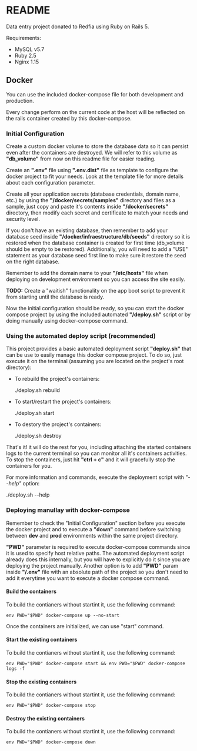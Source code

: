 # README

Data entry project donated to Redfia using Ruby on Rails 5.

Requirements:

* MySQL v5.7
* Ruby 2.5
* Nginx 1.15

## Docker
You can use the included docker-compose file for both development and production.

Every change perform on the current code at the host will be reflected on the rails container created by this docker-compose.

### Initial Configuration

Create a custom docker volume to store the database data so it can persist even
after the containers are destroyed. We will refer to this volume as
**"db_volume"** from now on this readme file for easier reading.

Create an **".env"** file using **".env.dist"** file as template to configure
the docker project to fit your needs. Look at the template file for more details
about each configuration parameter.

Create all your application secrets (database credentials, domain name, etc.) by
using the **"/docker/secrets/samples"** directory and files as a sample, just
copy and paste it's contents inside **"/docker/secrets"** directory, then modify
each secret and certificate to match your needs and security level.

If you don't have an existing database, then remember to add your database seed
inside **"/docker/infraestructure/db/seeds"** directory so it is restored when
the database container is created for first time (db_volume should be empty to
be restored). Additionally, you will need to add a "USE" statement as your
database seed first line to make sure it restore the seed on the right database.

Remember to add the domain name to your **"/etc/hosts"** file when deploying on
development environment so you can access the site easily.

**TODO:** Create a "waitish" functionality on the app boot script to prevent it
from starting until the database is ready.

Now the initial configuration should be ready, so you can start the docker
compose project by using the included automated **"/deploy.sh"** script or by
doing manually using docker-compose command.

### Using the automated deploy script (recommended)

This project provides a basic automated deployment script **"deploy.sh"** that
can be use to easily manage this docker compose project. To do so, just execute
it on the terminal (assuming you are located on the project's root directory):

* To rebuild the project's containers:

  ./deploy.sh rebuild

* To start/restart the project's containers:

  ./deploy.sh start

* To destory the project's containers:

  ./deploy.sh destroy

That's it! it will do the rest for you, including attaching the started
containers logs to the current terminal so you can monitor all it's
containers activities. To stop the containers, just hit **"ctrl + c"** and it will
gracefully stop the containers for you.

For more information and commands, execute the deployment script with *"--help"*
option:

  ./deploy.sh --help

### Deploying manullay with docker-compose

Remember to check the "Initial Configuration" section before you execute the
docker project and to execute a **"down"** command before switching between **dev** and **prod** environments within the same project directory.

**"PWD"** parameter is required to execute docker-compose commands since it is used to specify host relative paths. The automated deployment script already does this
internally, but you will have to explicitly do it since you are deploying the
project manually. Another option is to add **"PWD"** param inside **"/.env"**
file with an absolute path of the project so you don't need to add it everytime
you want to execute a docker compose command.

#### Build the containers

To build the contianers without startint it, use the following command:

    env PWD="$PWD" docker-compose up --no-start

Once the containers are initialized, we can use "start" command.

#### Start the existing containers
To build the contianers without startint it, use the following command:

    env PWD="$PWD" docker-compose start && env PWD="$PWD" docker-compose logs -f

#### Stop the existing containers
To build the contianers without startint it, use the following command:

    env PWD="$PWD" docker-compose stop

#### Destroy the existing containers
To build the contianers without startint it, use the following command:

    env PWD="$PWD" docker-compose down
